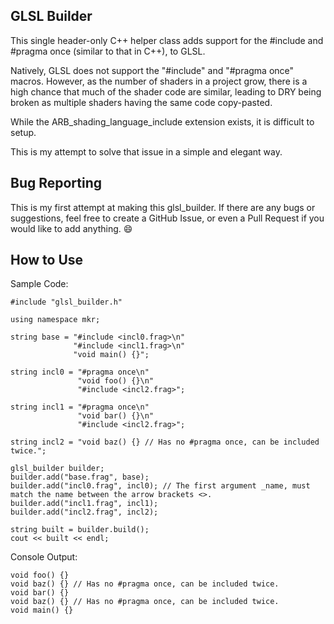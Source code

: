 ## GLSL Builder
This single header-only C++ helper class adds support for the #include and #pragma once (similar to that in C++), to GLSL.

Natively, GLSL does not support the "#include" and "#pragma once" macros.
However, as the number of shaders in a project grow, there is a high chance that much of the shader code are similar, leading to DRY being broken as multiple shaders having the same code copy-pasted.

While the ARB_shading_language_include extension exists, it is difficult to setup.

This is my attempt to solve that issue in a simple and elegant way.

## Bug Reporting
This is my first attempt at making this glsl_builder. If there are any bugs or suggestions, feel free to create a GitHub Issue, or even a Pull Request if you would like to add anything. 😄

## How to Use
Sample Code:
```
#include "glsl_builder.h"

using namespace mkr;

string base = "#include <incl0.frag>\n"
              "#include <incl1.frag>\n"
              "void main() {}";

string incl0 = "#pragma once\n"
               "void foo() {}\n"
               "#include <incl2.frag>";

string incl1 = "#pragma once\n"
               "void bar() {}\n"
               "#include <incl2.frag>";

string incl2 = "void baz() {} // Has no #pragma once, can be included twice.";

glsl_builder builder;
builder.add("base.frag", base); 
builder.add("incl0.frag", incl0); // The first argument _name, must match the name between the arrow brackets <>.
builder.add("incl1.frag", incl1);
builder.add("incl2.frag", incl2);

string built = builder.build();
cout << built << endl;
```

Console Output:
```
void foo() {}
void baz() {} // Has no #pragma once, can be included twice.
void bar() {}
void baz() {} // Has no #pragma once, can be included twice.
void main() {}
```
